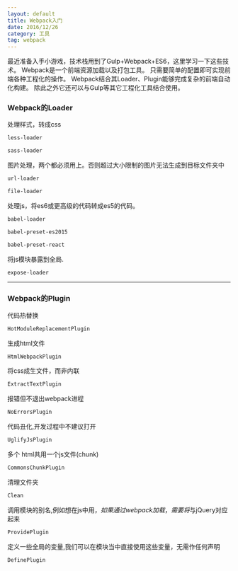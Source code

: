 ```yaml
---
layout: default
title: Webpack入门
date: 2016/12/26
category: 工具
tag: webpack
---
```


最近准备入手小游戏，技术栈用到了Gulp+Webpack+ES6，这里学习一下这些技术。
Webpack是一个前端资源加载以及打包工具。
只需要简单的配置即可实现前端各种工程化的操作。
Webpack结合其Loader、Plugin能够完成复杂的前端自动化构建。
除此之外它还可以与Gulp等其它工程化工具结合使用。



### Webpack的Loader

处理样式，转成css
``` html
less-loader

sass-loader
```

图片处理，两个都必须用上。否则超过大小限制的图片无法生成到目标文件夹中
``` html
url-loader

file-loader
```

处理js，将es6或更高级的代码转成es5的代码。
``` html
babel-loader

babel-preset-es2015

babel-preset-react
```

将js模块暴露到全局.
``` html
expose-loader
```

---

### Webpack的Plugin

代码热替换
``` html
HotModuleReplacementPlugin
```

生成html文件
``` html
HtmlWebpackPlugin
```

将css成生文件，而非内联
``` html
ExtractTextPlugin
```

报错但不退出webpack进程
``` html
NoErrorsPlugin
```

代码丑化,开发过程中不建议打开
``` html
UglifyJsPlugin
```

多个 html共用一个js文件(chunk)
``` html
CommonsChunkPlugin
```

清理文件夹
``` html
Clean
```

调用模块的别名,例如想在js中用$，如果通过webpack加载，需要将$与jQuery对应起来

``` html
ProvidePlugin
```

定义一些全局的变量,我们可以在模块当中直接使用这些变量，无需作任何声明

``` html
DefinePlugin
```
















